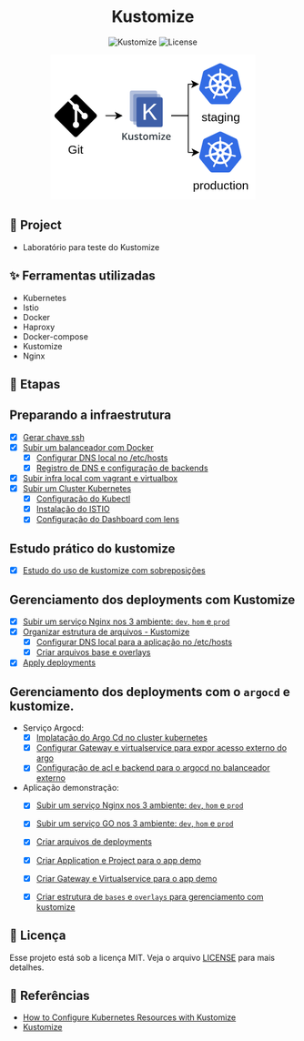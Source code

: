 <h1 align="center">Kustomize</h1>

<p align="center">
  <img alt="Kustomize" src="https://img.shields.io/static/v1?label=K8S&message=Kustomize&color=8257E5&labelColor=000000"  />
  <img alt="License" src="https://img.shields.io/static/v1?label=license&message=MIT&color=49AA26&labelColor=000000">
</p>

<p align="center">
  <img alt="k8s" src="images/kustomize.png">
</p>

## 🌱 Project

- Laboratório para teste do Kustomize

## ✨ Ferramentas utilizadas

- Kubernetes
- Istio
- Docker
- Haproxy
- Docker-compose
- Kustomize
- Nginx

## 🚀 Etapas
## Preparando a infraestrutura
- [x] [Gerar chave ssh](./scripts/keys_kubespray.sh)
- [X] [Subir um balanceador com Docker](./loadbalancer/Readme.md)
  - [x] [Configurar DNS local no /etc/hosts](./scripts/local_dns.sh)
  - [x] [Registro de DNS e configuração de backends](./loadbalancer/haproxy/haproxy.cfg)
- [x] [Subir infra local com vagrant e virtualbox](./Vagrantfile)
- [x] [Subir um Cluster Kubernetes](./kubespray/kubespray.md)
  - [x] [Configuração do Kubectl](./scripts/k8s_requisitos.sh.sh)
  - [x] [Instalação do ISTIO](./scripts/k8s_requisitos.sh.sh)
  - [x] [Configuração do Dashboard com lens](./scripts/k8s_requisitos.sh.sh)

## Estudo prático do kustomize

- [x] [Estudo do uso de kustomize com sobreposições](./kustomize-overlays/Readme.md)

## Gerenciamento dos deployments com Kustomize 

- [x] [Subir um serviço Nginx nos 3 ambiente: `dev`, `hom` e `prod`](./demo-app/Readme.md)
- [x] [Organizar estrutura de arquivos - Kustomize](./demo-app/Readme.md)
  - [x] [Configurar DNS local para a aplicação no /etc/hosts](./scripts/local_dns.sh)
  - [x] [Criar arquivos base e overlays](./demo-app/Readme.md)
- [x] [Apply deployments](./demo-app/Readme.md)

## Gerenciamento dos deployments com o `argocd` e kustomize.

  - Serviço Argocd:
    - [x] [Implatação do Argo Cd no cluster kubernetes](https://github.com/leoviana00/lab-argocd-helm-k8s)
    - [x] [Configurar Gateway e virtualservice para expor acesso externo do argo](./demo-app-argo/apps/squad-a/webserver-nginx-01/base/demo-istio-gateway.yaml)
    - [x] [Configuração de acl e backend para o argocd no balanceador externo](./loadbalancer/haproxy/haproxy.cfg)
  - Aplicação demonstração:
    - [x] [Subir um serviço Nginx nos 3 ambiente: `dev`, `hom` e `prod`](./demo-app-argo/Readme.md)
    - [x] [Subir um serviço GO nos 3 ambiente: `dev`, `hom` e `prod`](./demo-app-argo/Readme.md)
    - [x] [Criar arquivos de deployments](./demo-app-argo/Readme.md)
    - [x] [Criar Application e Project para o app demo](./demo-app-argo/Readme.md)
    - [x] [Criar Gateway e Virtualservice para o app demo](./demo-app-argo/Readme.md)
    - [x] [Criar estrutura de `bases` e `overlays` para gerenciamento com kustomize](./demo-app-argo/Readme.md)


## 📄 Licença
Esse projeto está sob a licença MIT. Veja o arquivo [LICENSE](LICENSE) para mais detalhes.

## 🙇 Referências
- [How to Configure Kubernetes Resources with Kustomize](https://www.vultr.com/docs/how-to-configure-kubernetes-resources-with-kustomize/?utm_source=performance-max-latam&utm_medium=paidmedia&obility_id=17096555207&utm_adgroup=&utm_campaign=&utm_term=&utm_content=&gclid=CjwKCAiA85efBhBbEiwAD7oLQMyRZGuK0ZFTnXpZ9yFpO2rUBePK1kgbD1u8Zqaz-hDeN2HSl1tL-xoCZmAQAvD_BwE)
- [Kustomize](https://kustomize.io/)